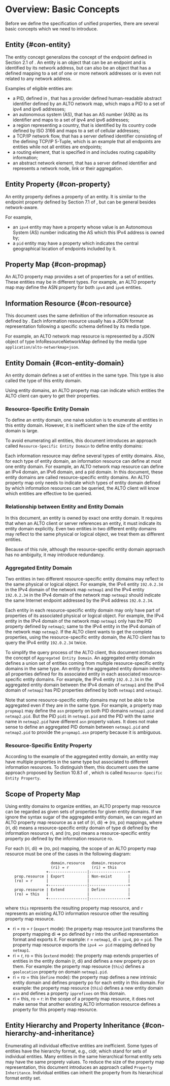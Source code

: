 # Overview: Basic Concepts

Before we define the specification of unified properties, there are several basic concepts which we need to introduce.

<!--
~~~
                                                          (Define)
      +----------+                        +----------+   +-------------+
    ->| Property |<-----------------------| Internal |---| asn  | load |
   /  |   Map 1  |                        |   Map    |   |-------------|
  /   +----------+                        +----------+   | 1234 | 95%  |
 |         ^                                    |        | 5678 | 70%  |
 |         |                                     \       +-------------+
 |         |          (Export)                    \       (Extend)
 |    +---------+    +------------------------+    \     +--------------+
 |    | Network |----| ipv4           | pid   |     -----| geo-location |
 |    |  Map 1  |    |------------------------|          +--------------+
 |    +---------+    | 192.168.0.0/24 | pid1  | - - - -> | New York     |
 |                   | 192.168.1.0/24 | pid2  | - - - -> | Shanghai     |
 |                   +------------------------+          +--------------+
 |                    (Export)
  \   +---------+    +------------------------+
   ---| Network |----| ipv4           | pid   |
      |  Map 2  |    |------------------------|
      +---------+    | 192.168.0.0/24 | Paris |
                     | ...            | ...   |
                     +------------------------+
~~~
-->

<!-- Entity -> Property -> Resource -> Entity Domain -> Aggreated Entity Domain -->

## Entity {#con-entity}

<!-- FIXME:
This section introduces a new concept and deserves more explanations before
diving in the technical "how to handle".
For instance:
- what kind of object other than an addressable ALTO endpoint is eligible to be
  an ALTO entity?
- an entity must be related to network address(es) e.g. entity such as PID, ASN
  nb, Country code have a defined mapping to IP or cellular addresses.
-->

The entity concept generalizes the concept of the endpoint defined in Section
2.1 of [](#RFC7285). An entity is an object that can be an endpoint and is
identified by its network address, but can also be an object that has a defined
mapping to a set of one or more network addresses or is even not related to any
network address.

<!-- Examples of entities -->

Examples of eligible entities are:

- a PID, defined in [](#RFC7285), that has a provider defined human-readable
  abstract identifier defined by an ALTO network map, which maps a PID to a set
  of ipv4 and ipv6 addresses;
- an autonomous system (AS), that has an AS number (ASN) as its identifier
  and maps to a set of ipv4 and ipv6 addresses;
- a region representing a country, that is identified by its country code defined
  by ISO 3166 and maps to a set of cellular addresses;
- a TCP/IP network flow, that has a server defined identifier consisting of the
  defining TCP/IP 5-Tuple, which is an example that all endpoints
  are entities while not all entities are endpoints;
- a routing element, that is specified in [](#RFC7921) and includes routing
  capability information;
- an abstract network element, that has a server defined identifier and
  represents a network node, link or their aggregation.

<!--
An entity is an object with a (possibly empty) set of properties.
It MAY or MAY NOT be related to a network address. There are a lot of examples
of entities, such as applications or end-hosts in a communication network, cells
in a wireless network, network flows, network functions, routing elements in a
routing system or even general network elements.
-->

<!--
Each entity MUST be in one and only one domain, such as the IPv4 domain, the
IPv6 domain or PID domain (defined in this document), and has a unique identifier.
-->

## Entity Property {#con-property}

An entity property defines a property of an entity. It is similar to the
endpoint property defined by Section 7.1 of [](#RFC7285), but can be general
besides network-aware.

For example,

- an `ipv4` entity may have a property whose value is an Autonomous System (AS)
  number indicating the AS which this IPv4 address is owned by;
- a `pid` entity may have a property which indicates the central geographical
  location of endpoints included by it.

## Property Map {#con-propmap}

An ALTO property map provides a set of properties for a set of entities. These
entities may be in different types. For example, an ALTO property map may define
the ASN property for both `ipv4` and `ipv6` entities.

## Information Resource {#con-resource}

This document uses the same definition of the information resource as defined by
[](#RFC7285). Each information resource usually has a JSON format representation
following a specific schema defined by its media type.

For example, an ALTO network map resource is represented by a JSON object of type
InfoResourceNetworkMap defined by the media type
`application/alto-networkmap+json`.

## Entity Domain {#con-entity-domain}

An entity domain defines a set of entities in the same type. This type is also
called the type of this entity domain.

Using entity domains, an ALTO property map can indicate which entities the ALTO
client can query to get their properties.

### Resource-Specific Entity Domain

To define an entity domain, one naive solution is to enumerate all entities in
this entity domain. However, it is inefficient when the size of the entity domain
is large.

To avoid enumerating all entities, this document introduces an approach called
`Resource-Specific Entity Domain` to define entity domains:

Each information resource may define several types of entity domains. Also, for
each type of entity domain, an information resource can define at most one
entity domain. For example, an ALTO network map resource can define an IPv4
domain, an IPv6 domain, and a pid domain. In this document, these entity domains
are called resource-specific entity domains. An ALTO property map only needs to
indicate which types of entity domain defined by which information resources can
be queried, the ALTO client will know which entities are effective to be queried.

### Relationship between Entity and Entity Domain

In this document, an entity is owned by exact one entity domain. It requires
that when an ALTO client or server references an entity, it must indicate its
entity domain explicitly. Even two entities in two different entity domains may
reflect to the same physical or logical object, we treat them as different
entities.

Because of this rule, although the resource-specific entity domain approach has
no ambiguity, it may introduce redundancy.

### Aggregated Entity Domain

Two entities in two different resource-specific entity domains may reflect to
the same physical or logical object. For example, the IPv4 entity `192.0.2.34`
in the IPv4 domain of the network map `netmap1` and the IPv4 entity `192.0.2.34`
in the IPv4 domain of the network map `netmap2` should indicate the same
Internet endpoint addressed by the IPv4 address `192.0.2.34`.

Each entity in each resource-specific entity domain may only have part of
properties of its associated physical or logical object. For example, the IPv4
entity in the IPv4 domain of the network map `netmap1` only has the PID property
defined by `netmap1`; same to the IPv4 entity in the IPv4 domain of the network
map `netmap2`. If the ALTO client wants to get the complete properties, using
the resource-specific entity domain, the ALTO client has to query the IPv4
entity `192.0.2.34` twice.

To simplify the query process of the ALTO client, this document introduces the
concept of `Aggregated Entity Domain`. An aggregated entity domain defines a union
set of entities coming from multiple resource-specific entity domains in the
same type. An entity in the aggregated entity domain inherits all properties
defined for its associated entity in each associated resource-specific entity
domains. For example, the IPv4 entity `192.0.2.34` in the aggregated entity
domain between the IPv4 domain of `netmap1` and the IPv4 domain of `netmap2` has
PID properties defined by both `netmap1` and `netmap2`.

Note that some resource-specific entity domains may not be able to be aggregated
even if they are in the same type. For example, a property map `propmap1` may
define the `asn` property on both PID domains `netmap1.pid` and `netmap2.pid`.
But the PID `pid1` in `netmap1.pid` and the PID with the same name in
`netmap2.pid` have different `asn` property values. It does not make sense to
define an aggregated PID domain between `netmap1.pid` and `netmap2.pid` to
provide the `propmap1.asn` property because it is ambiguous.

### Resource-Specific Entity Property

According to the example of the aggregated entity domain, an entity may have
multiple properties in the same type but associated to different information
resources. To distinguish them, this document uses the same approach proposed by
Section 10.8.1 of [](#RFC7285), which is called `Resource-Specific Entity Property`.

## Scope of Property Map

Using entity domains to organize entities, an ALTO property map resource
can be regarded as given sets of properties for given entity domains. If we ignore the
syntax sugar of the aggregated entity domain, we can regard an ALTO property
map resource as a set of (ri, di) => (ro, po) mappings, where (ri,
di) means a resource-specific entity domain of type di defined by the
information resource ri, and (ro, po) means a resource-specific entity property
po defined by the information resource ro.

For each (ri, di) => (ro, po) mapping, the scope of an ALTO property map
resource must be one of the cases in the following diagram:

``` text
                    domain.resource   domain.resource
                    (ri) = r          (ri) = this
                  +-----------------|-----------------+
    prop.resource | Export          | Non-exist       |
    (ro) = r      |                 |                 |
                  +-----------------|-----------------+
    prop.resource | Extend          | Define          |
    (ro) = this   |                 |                 |
                  +-----------------|-----------------+
```

where `this` represents the resulting property map resource, and `r` represents an
existing ALTO information resource other the resulting property map resource.

- ri = ro = r (`export` mode): the property map resource just transforms the
  property mapping di => po defined by r into the unified representation format
  and exports it. For example: r = `netmap1`, di = `ipv4`, po = `pid`. The
  property map resource exports the `ipv4 => pid` mapping defined by `netmap1`.
- ri = r, ro = this (`extend` mode): the property map extends properties of
  entities in the entity domain (r, di) and defines a new property po on them.
  For example: the property map resource (`this`) defines a `geolocation`
  property on domain `netmap1.pid`.
- ri = ro = this (`define` mode): the property map defines a new intrinsic
  entity domain and defines property po for each entity in this domain. For
  example: the property map resource (`this`) defines a new entity domain `asn`
  and defines a property `ipprefixes` on this domain.
- ri = this, ro = r: in the scope of a property map resource, it does not make
  sense that another existing ALTO information resource defines a property for
  this property map resource.

## Entity Hierarchy and Property Inheritance {#con-hierarchy-and-inheritance}

Enumerating all individual effective entities are inefficient. Some types of
entities have the hierarchy format, e.g., cidr, which stand for sets of
individual entities. Many entities in the same hierarchical format entity sets
may have the same proprety values. To reduce the size of the property map
representation, this document introduces an approach called `Property
Inheritance`. Individual entities can inherit the property from its hierarchical
format entity set.
